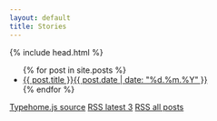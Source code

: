 ```yaml
---
layout: default
title: Stories
---
```

{% include head.html %}

<ul>
{% for post in site.posts %}
<li>
<a rel="noopener noreferrer nofollow" target="_blank" href="https://server.makestories.io/preview/{{ post.storyid }}/">{{ post.title }}<span class="badge badge-secondary ml-1">{{ post.date | date: "%d.%m.%Y" }}</span></a>
</li>
{% endfor %}
</ul>

<div class="fixed-bottom bg-dark text-white">
  <a class="btn btn-dark" href="https://nobodymr.github.io/stories_feed/assets/typehome.js" target="_blank" rel="noopener noreferrer nofollow">Typehome.js source</a>
  <a class="btn btn-dark" href="https://nobodymr.github.io/stories_feed/feed.xml" target="_blank" rel="noopener noreferrer nofollow">RSS latest 3</a>
  <a class="btn btn-dark" href="https://nobodymr.github.io/stories_feed/allfeeds.xml" target="_blank" rel="noopener noreferrer nofollow">RSS all posts</a>
</div>
